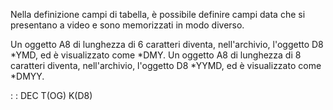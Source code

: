 Nella definizione campi di tabella, è possibile definire campi data che si presentano a video e sono memorizzati in modo diverso.

Un oggetto A8 di lunghezza di 6 caratteri diventa, nell'archivio, l'oggetto D8 \*YMD, ed è visualizzato come \*DMY.
Un oggetto A8 di lunghezza di 8 caratteri diventa, nell'archivio, l'oggetto D8 \*YYMD, ed è visualizzato come \*DMYY.

 :  : DEC T(OG) K(D8)

